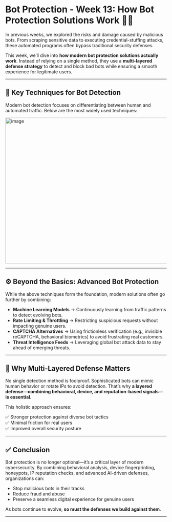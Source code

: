 # Bot Protection - Week 13: How Bot Protection Solutions Work 🕵️‍♂️

In previous weeks, we explored the risks and damage caused by malicious bots. From scraping sensitive data to executing credential-stuffing attacks, these automated programs often bypass traditional security defenses.  

This week, we’ll dive into **how modern bot protection solutions actually work**. Instead of relying on a single method, they use a **multi-layered defense strategy** to detect and block bad bots while ensuring a smooth experience for legitimate users.  

---

## 🔑 Key Techniques for Bot Detection  

Modern bot detection focuses on differentiating between human and automated traffic. Below are the most widely used techniques:

<img width="1554" height="455" alt="image" src="https://github.com/user-attachments/assets/53b6be6e-7c50-45f2-818e-31da328880db" />

---

## ⚙️ Beyond the Basics: Advanced Bot Protection  

While the above techniques form the foundation, modern solutions often go further by combining:  

- **Machine Learning Models** → Continuously learning from traffic patterns to detect evolving bots.  
- **Rate Limiting & Throttling** → Restricting suspicious requests without impacting genuine users.  
- **CAPTCHA Alternatives** → Using frictionless verification (e.g., invisible reCAPTCHA, behavioral biometrics) to avoid frustrating real customers.  
- **Threat Intelligence Feeds** → Leveraging global bot attack data to stay ahead of emerging threats.  

---

## 🚀 Why Multi-Layered Defense Matters  

No single detection method is foolproof. Sophisticated bots can mimic human behavior or rotate IPs to avoid detection. That’s why **a layered defense—combining behavioral, device, and reputation-based signals—is essential**.  

This holistic approach ensures:  

✅ Stronger protection against diverse bot tactics  
✅ Minimal friction for real users  
✅ Improved overall security posture  

---

## ✅ Conclusion  

Bot protection is no longer optional—it’s a critical layer of modern cybersecurity. By combining behavioral analysis, device fingerprinting, honeypots, IP reputation checks, and advanced AI-driven defenses, organizations can:  

- Stop malicious bots in their tracks  
- Reduce fraud and abuse  
- Preserve a seamless digital experience for genuine users  

As bots continue to evolve, **so must the defenses we build against them**.  

---
